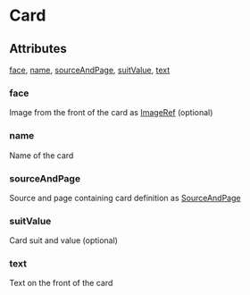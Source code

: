 # Card


## Attributes

[face](#face), [name](#name), [sourceAndPage](#sourceandpage), [suitValue](#suitvalue), [text](#text)


### face

Image from the front of the card as [ImageRef](../../ImageRef.md) (optional)

### name

Name of the card

### sourceAndPage

Source and page containing card definition as [SourceAndPage](../../SourceAndPage.md)

### suitValue

Card suit and value (optional)

### text

Text on the front of the card
